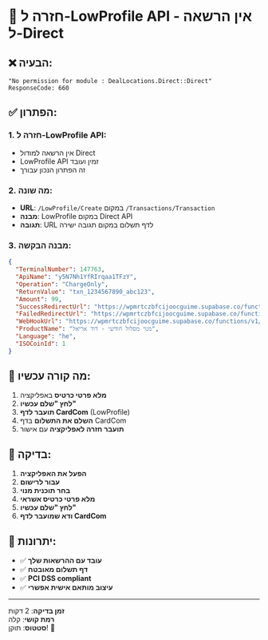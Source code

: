 # 🔧 חזרה ל-LowProfile API - אין הרשאה ל-Direct

## ❌ הבעיה:
```
"No permission for module : DealLocations.Direct::Direct"
ResponseCode: 660
```

## ✅ הפתרון:

### 1. **חזרה ל-LowProfile API:**
- אין הרשאה למודול Direct
- LowProfile API זמין ועובד
- זה הפתרון הנכון עבורך

### 2. **מה שונה:**
- **URL**: `/LowProfile/Create` במקום `/Transactions/Transaction`
- **מבנה**: LowProfile במקום Direct API
- **תגובה**: URL לדף תשלום במקום תגובה ישירה

### 3. **מבנה הבקשה:**
```json
{
  "TerminalNumber": 147763,
  "ApiName": "y5N7Nh1YfRIrqaa1TFzY",
  "Operation": "ChargeOnly",
  "ReturnValue": "txn_1234567890_abc123",
  "Amount": 99,
  "SuccessRedirectUrl": "https://wpmrtczbfcijoocguime.supabase.co/functions/v1/smart-action",
  "FailedRedirectUrl": "https://wpmrtczbfcijoocguime.supabase.co/functions/v1/smart-action",
  "WebHookUrl": "https://wpmrtczbfcijoocguime.supabase.co/functions/v1/rapid-responder",
  "ProductName": "מנוי מסלול חודשי - דוד אריאל",
  "Language": "he",
  "ISOCoinId": 1
}
```

## 🎯 מה קורה עכשיו:

1. **מלא פרטי כרטיס** באפליקציה
2. **לחץ "שלם עכשיו"**
3. **תועבר לדף CardCom** (LowProfile)
4. **השלם את התשלום** בדף CardCom
5. **תועבר חזרה לאפליקציה** עם אישור

## 📱 בדיקה:

1. **הפעל את האפליקציה**
2. **עבור לרישום**
3. **בחר תוכנית מנוי**
4. **מלא פרטי כרטיס אשראי**
5. **לחץ "שלם עכשיו"**
6. **ודא שמועבר לדף CardCom**

## 🎉 יתרונות:

- ✅ **עובד עם ההרשאות שלך**
- ✅ **דף תשלום מאובטח**
- ✅ **PCI DSS compliant**
- ✅ **עיצוב מותאם אישית אפשרי**

---

**זמן בדיקה**: 2 דקות  
**רמת קושי**: קלה  
**סטטוס**: תוקן! 🚀
